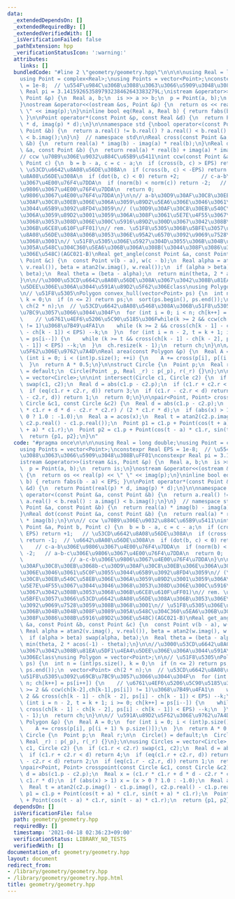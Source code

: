```yaml
---
data:
  _extendedDependsOn: []
  _extendedRequiredBy: []
  _extendedVerifiedWith: []
  _isVerificationFailed: false
  _pathExtension: hpp
  _verificationStatusIcon: ':warning:'
  attributes:
    links: []
  bundledCode: "#line 2 \"geometry/geometry.hpp\"\n\n\n\nusing Real = long double;\n\
    using Point = complex<Real>;\nusing Points = vector<Point>;\nconstexpr Real EPS\
    \ = 1e-8;  // \u554F\u984C\u306B\u3088\u3063\u3066\u5909\u3048\u308B\uFF01\nconstexpr\
    \ Real pi = 3.141592653589793238462643383279L;\nistream &operator>>(istream &is,\
    \ Point &p) {\n  Real a, b;\n  is >> a >> b;\n  p = Point(a, b);\n  return is;\n\
    }\nostream &operator<<(ostream &os, Point &p) {\n  return os << real(p) << \"\
    \ \" << imag(p);\n}\ninline bool eq(Real a, Real b) { return fabs(b - a) < EPS;\
    \ }\n\nPoint operator*(const Point &p, const Real &d) {\n  return Point(real(p)\
    \ * d, imag(p) * d);\n}\n\nnamespace std {\nbool operator<(const Point &a, const\
    \ Point &b) {\n  return a.real() != b.real() ? a.real() < b.real() : a.imag()\
    \ < b.imag();\n}\n}  // namespace std\n\nReal cross(const Point &a, const Point\
    \ &b) {\n  return real(a) * imag(b) - imag(a) * real(b);\n}\nReal dot(const Point\
    \ &a, const Point &b) {\n  return real(a) * real(b) + imag(a) * imag(b);\n}\n\n\
    // ccw \u70B9\u306E\u9032\u884C\u65B9\u5411\nint ccw(const Point &a, Point b,\
    \ Point c) {\n  b = b - a, c = c - a;\n  if (cross(b, c) > EPS) return +1;   //\
    \ \u53CD\u6642\u8A08\u56DE\u308A\n  if (cross(b, c) < -EPS) return -1;  // \u6642\
    \u8A08\u56DE\u308A\n  if (dot(b, c) < 0) return +2;       // c-a-b\u306E\u9806\
    \u3067\u4E00\u76F4\u7DDA\n  if (norm(b) < norm(c)) return -2;   // a-b-c\u306E\
    \u9806\u3067\u4E00\u76F4\u7DDA\n  return 0;                           // a-c-b\u306E\
    \u9806\u3067\u4E00\u76F4\u7DDA\n}\n\n// a-b\u30D9\u30AF\u30C8\u30EB\u3068b-c\u30D9\
    \u30AF\u30C8\u30EB\u306E\u306A\u3059\u89D2\u5EA6\u306E\u3046\u3061\u5C0F\u3055\
    \u3044\u65B9\u3092\u8FD4\u3059\n// (\u30D9\u30AF\u30C8\u30EB\u540C\u58EB\u306E\
    \u306A\u3059\u89D2\u3001\u3059\u306A\u308F\u3061\u5E7E\u4F55\u3067\u3044\u3046\
    \u3068\u3053\u308D\u306E\u300C\u5916\u89D2\u300D\u3067\u3042\u308B\u3053\u3068\
    \u306B\u6CE8\u610F\uFF01)\n// rem. \u51F8\u5305\u306B\u5BFE\u3057\u3066\u53CD\u6642\
    \u8A08\u56DE\u308A\u306B\u3053\u306E\u95A2\u6570\u3092\u9069\u7528\u3059\u308B\
    \u3068\u3001\n// \u51F8\u5305\u306E\u5927\u304D\u3055\u306B\u304B\u304B\u308F\u3089\
    \u305A\u548C\u304C360\u5EA6\u306B\u306A\u308B(\u3044\u308F\u3086\u308B\u5916\u89D2\
    \u306E\u548C)(AGC021-B)\nReal get_angle(const Point &a, const Point &b, const\
    \ Point &c) {\n  const Point v(b - a), w(c - b);\n  Real alpha = atan2(v.imag(),\
    \ v.real()), beta = atan2(w.imag(), w.real());\n  if (alpha > beta) swap(alpha,\
    \ beta);\n  Real theta = (beta - alpha);\n  return min(theta, 2 * acos(-1) - theta);\n\
    }\n\n//\u3000\u53CD\u6642\u8A08\u56DE\u308A\u3067\u3042\u308B\u81EA\u5DF1\u4EA4\
    \u5DEE\u306E\u306A\u3044\u591A\u89D2\u5F62\u306Eclass\nusing Polygon = vector<Point>;\n\
    \n// \u51F8\u5305\nPolygon convex_hull(vector<Point> ps) {\n  int n = (int)ps.size(),\
    \ k = 0;\n  if (n <= 2) return ps;\n  sort(ps.begin(), ps.end());\n  vector<Point>\
    \ ch(2 * n);\n  // \u53CD\u6642\u8A08\u5468\u308A\u306B\u51F8\u5305\u3092\u69CB\
    \u7BC9\u3057\u3066\u3044\u304F\n  for (int i = 0; i < n; ch[k++] = ps[i++]) {\n\
    \    // \u6761\u4EF6\u5206\u5C90\u5185\u306Fwhile(k >= 2 && ccw(ch[k-2],ch[k-1],ps[i])\
    \ != 1)\u3068\u7B49\u4FA1\n    while (k >= 2 && cross(ch[k - 1] - ch[k - 2], ps[i]\
    \ - ch[k - 1]) < EPS) --k;\n  }\n  for (int i = n - 2, t = k + 1; i >= 0; ch[k++]\
    \ = ps[i--]) {\n    while (k >= t && cross(ch[k - 1] - ch[k - 2], ps[i] - ch[k\
    \ - 1]) < EPS) --k;\n  }\n  ch.resize(k - 1);\n  return ch;\n}\n\n// \u591A\u89D2\
    \u5F62\u306E\u9762\u7A4D\nReal area(const Polygon &p) {\n  Real A = 0;\n  for\
    \ (int i = 0; i < (int)p.size(); ++i) {\n    A += cross(p[i], p[(i + 1) % p.size()]);\n\
    \  }\n  return A * 0.5;\n}\n\nstruct Circle {\n  Point p;\n  Real r;\n\n  Circle()\
    \ = default;\n  Circle(Point _p, Real _r) : p(_p), r(_r) {}\n};\n\nusing Circles\
    \ = vector<Circle>;\n\nint intersect(Circle c1, Circle c2) {\n  if (c1.r < c2.r)\
    \ swap(c1, c2);\n  Real d = abs(c1.p - c2.p);\n  if (c1.r + c2.r < d) return 4;\n\
    \  if (eq(c1.r + c2.r, d)) return 3;\n  if (c1.r - c2.r < d) return 2;\n  if (eq(c1.r\
    \ - c2.r, d)) return 1;\n  return 0;\n}\n\npair<Point, Point> crosspoint(const\
    \ Circle &c1, const Circle &c2) {\n  Real d = abs(c1.p - c2.p);\n  Real x = (c1.r\
    \ * c1.r + d * d - c2.r * c2.r) / (2 * c1.r * d);\n  if (abs(x) > 1) x = (x >\
    \ 0 ? 1.0 : -1.0);\n  Real a = acos(x);\n  Real t = atan2(c2.p.imag() - c1.p.imag(),\
    \ c2.p.real() - c1.p.real());\n  Point p1 = c1.p + Point(cos(t + a) * c1.r, sin(t\
    \ + a) * c1.r);\n  Point p2 = c1.p + Point(cos(t - a) * c1.r, sin(t - a) * c1.r);\n\
    \  return {p1, p2};\n}\n"
  code: "#pragma once\n\n\n\nusing Real = long double;\nusing Point = complex<Real>;\n\
    using Points = vector<Point>;\nconstexpr Real EPS = 1e-8;  // \u554F\u984C\u306B\
    \u3088\u3063\u3066\u5909\u3048\u308B\uFF01\nconstexpr Real pi = 3.141592653589793238462643383279L;\n\
    istream &operator>>(istream &is, Point &p) {\n  Real a, b;\n  is >> a >> b;\n\
    \  p = Point(a, b);\n  return is;\n}\nostream &operator<<(ostream &os, Point &p)\
    \ {\n  return os << real(p) << \" \" << imag(p);\n}\ninline bool eq(Real a, Real\
    \ b) { return fabs(b - a) < EPS; }\n\nPoint operator*(const Point &p, const Real\
    \ &d) {\n  return Point(real(p) * d, imag(p) * d);\n}\n\nnamespace std {\nbool\
    \ operator<(const Point &a, const Point &b) {\n  return a.real() != b.real() ?\
    \ a.real() < b.real() : a.imag() < b.imag();\n}\n}  // namespace std\n\nReal cross(const\
    \ Point &a, const Point &b) {\n  return real(a) * imag(b) - imag(a) * real(b);\n\
    }\nReal dot(const Point &a, const Point &b) {\n  return real(a) * real(b) + imag(a)\
    \ * imag(b);\n}\n\n// ccw \u70B9\u306E\u9032\u884C\u65B9\u5411\nint ccw(const\
    \ Point &a, Point b, Point c) {\n  b = b - a, c = c - a;\n  if (cross(b, c) >\
    \ EPS) return +1;   // \u53CD\u6642\u8A08\u56DE\u308A\n  if (cross(b, c) < -EPS)\
    \ return -1;  // \u6642\u8A08\u56DE\u308A\n  if (dot(b, c) < 0) return +2;   \
    \    // c-a-b\u306E\u9806\u3067\u4E00\u76F4\u7DDA\n  if (norm(b) < norm(c)) return\
    \ -2;   // a-b-c\u306E\u9806\u3067\u4E00\u76F4\u7DDA\n  return 0;            \
    \               // a-c-b\u306E\u9806\u3067\u4E00\u76F4\u7DDA\n}\n\n// a-b\u30D9\
    \u30AF\u30C8\u30EB\u3068b-c\u30D9\u30AF\u30C8\u30EB\u306E\u306A\u3059\u89D2\u5EA6\
    \u306E\u3046\u3061\u5C0F\u3055\u3044\u65B9\u3092\u8FD4\u3059\n// (\u30D9\u30AF\
    \u30C8\u30EB\u540C\u58EB\u306E\u306A\u3059\u89D2\u3001\u3059\u306A\u308F\u3061\
    \u5E7E\u4F55\u3067\u3044\u3046\u3068\u3053\u308D\u306E\u300C\u5916\u89D2\u300D\
    \u3067\u3042\u308B\u3053\u3068\u306B\u6CE8\u610F\uFF01)\n// rem. \u51F8\u5305\u306B\
    \u5BFE\u3057\u3066\u53CD\u6642\u8A08\u56DE\u308A\u306B\u3053\u306E\u95A2\u6570\
    \u3092\u9069\u7528\u3059\u308B\u3068\u3001\n// \u51F8\u5305\u306E\u5927\u304D\u3055\
    \u306B\u304B\u304B\u308F\u3089\u305A\u548C\u304C360\u5EA6\u306B\u306A\u308B(\u3044\
    \u308F\u3086\u308B\u5916\u89D2\u306E\u548C)(AGC021-B)\nReal get_angle(const Point\
    \ &a, const Point &b, const Point &c) {\n  const Point v(b - a), w(c - b);\n \
    \ Real alpha = atan2(v.imag(), v.real()), beta = atan2(w.imag(), w.real());\n\
    \  if (alpha > beta) swap(alpha, beta);\n  Real theta = (beta - alpha);\n  return\
    \ min(theta, 2 * acos(-1) - theta);\n}\n\n//\u3000\u53CD\u6642\u8A08\u56DE\u308A\
    \u3067\u3042\u308B\u81EA\u5DF1\u4EA4\u5DEE\u306E\u306A\u3044\u591A\u89D2\u5F62\
    \u306Eclass\nusing Polygon = vector<Point>;\n\n// \u51F8\u5305\nPolygon convex_hull(vector<Point>\
    \ ps) {\n  int n = (int)ps.size(), k = 0;\n  if (n <= 2) return ps;\n  sort(ps.begin(),\
    \ ps.end());\n  vector<Point> ch(2 * n);\n  // \u53CD\u6642\u8A08\u5468\u308A\u306B\
    \u51F8\u5305\u3092\u69CB\u7BC9\u3057\u3066\u3044\u304F\n  for (int i = 0; i <\
    \ n; ch[k++] = ps[i++]) {\n    // \u6761\u4EF6\u5206\u5C90\u5185\u306Fwhile(k\
    \ >= 2 && ccw(ch[k-2],ch[k-1],ps[i]) != 1)\u3068\u7B49\u4FA1\n    while (k >=\
    \ 2 && cross(ch[k - 1] - ch[k - 2], ps[i] - ch[k - 1]) < EPS) --k;\n  }\n  for\
    \ (int i = n - 2, t = k + 1; i >= 0; ch[k++] = ps[i--]) {\n    while (k >= t &&\
    \ cross(ch[k - 1] - ch[k - 2], ps[i] - ch[k - 1]) < EPS) --k;\n  }\n  ch.resize(k\
    \ - 1);\n  return ch;\n}\n\n// \u591A\u89D2\u5F62\u306E\u9762\u7A4D\nReal area(const\
    \ Polygon &p) {\n  Real A = 0;\n  for (int i = 0; i < (int)p.size(); ++i) {\n\
    \    A += cross(p[i], p[(i + 1) % p.size()]);\n  }\n  return A * 0.5;\n}\n\nstruct\
    \ Circle {\n  Point p;\n  Real r;\n\n  Circle() = default;\n  Circle(Point _p,\
    \ Real _r) : p(_p), r(_r) {}\n};\n\nusing Circles = vector<Circle>;\n\nint intersect(Circle\
    \ c1, Circle c2) {\n  if (c1.r < c2.r) swap(c1, c2);\n  Real d = abs(c1.p - c2.p);\n\
    \  if (c1.r + c2.r < d) return 4;\n  if (eq(c1.r + c2.r, d)) return 3;\n  if (c1.r\
    \ - c2.r < d) return 2;\n  if (eq(c1.r - c2.r, d)) return 1;\n  return 0;\n}\n\
    \npair<Point, Point> crosspoint(const Circle &c1, const Circle &c2) {\n  Real\
    \ d = abs(c1.p - c2.p);\n  Real x = (c1.r * c1.r + d * d - c2.r * c2.r) / (2 *\
    \ c1.r * d);\n  if (abs(x) > 1) x = (x > 0 ? 1.0 : -1.0);\n  Real a = acos(x);\n\
    \  Real t = atan2(c2.p.imag() - c1.p.imag(), c2.p.real() - c1.p.real());\n  Point\
    \ p1 = c1.p + Point(cos(t + a) * c1.r, sin(t + a) * c1.r);\n  Point p2 = c1.p\
    \ + Point(cos(t - a) * c1.r, sin(t - a) * c1.r);\n  return {p1, p2};\n}\n"
  dependsOn: []
  isVerificationFile: false
  path: geometry/geometry.hpp
  requiredBy: []
  timestamp: '2021-04-18 02:36:23+09:00'
  verificationStatus: LIBRARY_NO_TESTS
  verifiedWith: []
documentation_of: geometry/geometry.hpp
layout: document
redirect_from:
- /library/geometry/geometry.hpp
- /library/geometry/geometry.hpp.html
title: geometry/geometry.hpp
---
```

